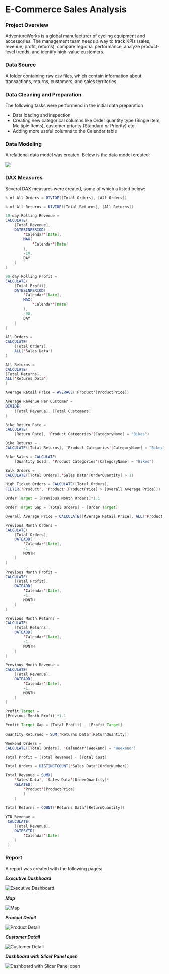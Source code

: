 # E-Commerce Sales Analysis

### Project Overview
AdventureWorks is a global manufacturer of cycling equipment and accessories.
The management team needs a way to track KPIs (sales, revenue, profit, returns), compare regional performance, analyze product-level trends, and identify high-value customers.

### Data Source
A folder containing raw csv files, which contain information about transactions, returns, customers, and sales territories.

### Data Cleaning and Preparation

The following tasks were performend in the initial data preparation
- Data loading and inspection
- Creating new categorical columns like Order quantity type (Single Item, Multiple Items), customer priority (Standard or Priority) etc
- Adding more useful columns to the Calendar table

### Data Modeling
A relational data model was created. Below is the data model created:

<p>
  <img src="https://github.com/angwi/data-analytics-power-bi/blob/main/data-model.png" />
</p>

### DAX Measures
Several DAX measures were created, some of which a listed below:
```java
% of All Orders = DIVIDE([Total Orders], [All Orders])
```
```java
% of All Returns = DIVIDE([Total Returns], [All Returns])
```
```java
10-day Rolling Revenue = 
CALCULATE(
    [Total Revenue],
    DATESINPERIOD(
        'Calendar'[Date],
        MAX(
            'Calendar'[Date]
        ),
        -10,
        DAY
    )
)
```
```java
90-day Rolling Profit = 
CALCULATE(
    [Total Profit],
    DATESINPERIOD(
        'Calendar'[Date],
        MAX(
            'Calendar'[Date]
        ),
        -90,
        DAY
    )
)
```
```java
All Orders = 
CALCULATE(
    [Total Orders],
    ALL('Sales Data')
)
```
```java
All Returns =
CALCULATE(
[Total Returns],
ALL('Returns Data')
)
```
```java
Average Retail Price = AVERAGE('Product'[ProductPrice])
```
```java
Average Revenue Per Customer = 
DIVIDE(
    [Total Revenue], [Total Customers]
)
```
```java
Bike Return Rate = 
CALCULATE(
    [Return Rate], 'Product Categories'[CategoryName] = "Bikes")
```
```java
Bike Returns = 
CALCULATE([Total Returns], 'Product Categories'[CategoryName] = "Bikes")
```
```java
Bike Sales = CALCULATE(
    [Quantity Sold], 'Product Categories'[CategoryName] = "Bikes")
```
```java
Bulk Orders = 
CALCULATE([Total Orders],'Sales Data'[OrderQuantity] > 1)
```

```java
High Ticket Orders = CALCULATE([Total Orders], 
FILTER('Product', 'Product'[ProductPrice] > [Overall Average Price]))
```
```java
Order Target = [Previous Month Orders]*1.1
```
```java
Order Target Gap = [Total Orders] - [Order Target]
```
```java
Overall Average Price = CALCULATE([Average Retail Price], ALL('Product'))
```
```java
Previous Month Orders = 
CALCULATE(
    [Total Orders],
    DATEADD(
        'Calendar'[Date],
        -1,
        MONTH
    )
)
```
```java
Previous Month Profit = 
CALCULATE(
    [Total Profit],
    DATEADD(
        'Calendar'[Date],
        -1,
        MONTH
    )
)
```
```java
Previous Month Returns = 
CALCULATE(
    [Total Returns],
    DATEADD(
        'Calendar'[Date],
        -1,
        MONTH
    )
)
```
```java
Previous Month Revenue = 
CALCULATE(
    [Total Revenue],
    DATEADD(
        'Calendar'[Date],
        -1,
        MONTH
    )
)
```
```java
Profit Target = 
[Previous Month Profit]*1.1
```
```java
Profit Target Gap = [Total Profit] - [Profit Target]
```
```java
Quantity Returned = SUM('Returns Data'[ReturnQuantity])
```
```java
Weekend Orders = 
CALCULATE([Total Orders], 'Calendar'[Weekend] = "Weekend")
```
```java
Total Profit = [Total Revenue] - [Total Cost]
```
```java
Total Orders = DISTINCTCOUNT('Sales Data'[OrderNumber])
```
```java
Total Revenue = SUMX(
    'Sales Data', 'Sales Data'[OrderQuantity]*
    RELATED(
        'Product'[ProductPrice]
        )
    )
```
```java
Total Returns = COUNT('Returns Data'[ReturnQuantity])
```
```java
YTD Revenue = 
 CALCULATE(
    [Total Revenue],
    DATESYTD(
        'Calendar'[Date]
    )
 )
```
### Report
A report was created with the following pages:

**_Executive Dashboard_**
  <p>
    <img src ="https://github.com/angwi/data-analytics-power-bi/blob/main/exec-dashboard.png" alt="Executive Dashboard"/>
  </p>
  
**_Map_**
<p>
  <img src="https://github.com/angwi/data-analytics-power-bi/blob/main/map.png" alt="Map"/>
</p>

**_Product Detail_**
<p>
  <img src="https://github.com/angwi/data-analytics-power-bi/blob/main/product-detail.png" alt="Product Detail"/>
</p>

**_Customer Detail_**
<p>
  <img src="https://github.com/angwi/data-analytics-power-bi/blob/main/customer-detail.png" alt="Customer Detail"/>
</p>

**_Dashboard with Slicer Panel open_**
<p>
  <img src="https://github.com/angwi/data-analytics-power-bi/blob/main/slicer-panel.png" alt="Dashboard with Slicer Panel open"/>
</p>
  
